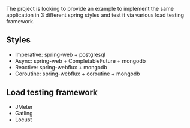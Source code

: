 The project is looking to provide an example to implement the same application in 3 different spring styles and test it via various
load testing framework.

Styles
------

- Imperative: spring-web + postgresql
- Async: spring-web + CompletableFuture + mongodb
- Reactive: spring-webflux + mongodb
- Coroutine: spring-webflux + coroutine + mongodb

Load testing framework
----------------------

- JMeter
- Gatling
- Locust

